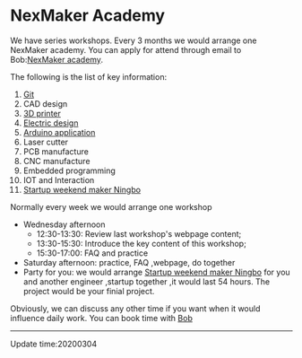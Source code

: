 # NexMaker Academy


We have series workshops. Every 3 months we would arrange one NexMaker academy. You can apply for attend  through email to Bob:[NexMaker academy](bob@nexpcb.com). 

The following is the list of key information:

1. [Git](https://git-scm.com/)
2. CAD design
3. [ 3D printer](doc/3dprinter/assignment.md)
4. [Electric design ](doc/electric_design_and_manfucture/)
5. [Arduino application](https://www.arduino.cc/)
6. Laser cutter
7. PCB manufacture	
8. CNC manufacture
9. Embedded programming
10. IOT and Interaction
11. [Startup weekend maker Ningbo](https://mp.weixin.qq.com/s/c0Ezu0Gmwc_TvyuxWJ4sgA)

Normally every week we would arrange one workshop

* Wednesday afternoon
    * 12:30-13:30: Review last workshop's webpage content;
    * 13:30-15:30: Introduce the key content of this workshop;
    * 15:30-17:00: FAQ and practice
* Saturday afternoon: practice, FAQ ,webpage, do together
* Party for you: we would arrange [Startup weekend maker Ningbo](https://mp.weixin.qq.com/s/c0Ezu0Gmwc_TvyuxWJ4sgA) for you and another engineer ,startup together ,it would last 54 hours. The project would be your finial project.

 Obviously,  we can discuss any other time if you want when it would influence daily work. You can book time with [Bob](bob@nexmaker.com)



*****

Update time:20200304